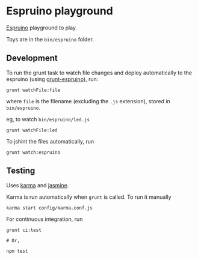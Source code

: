 # Espruino playground

[Espruino](http://www.espruino.com/) playground to play.

Toys are in the `bin/espruino` folder.

## Development

To run the grunt task to watch file changes and deploy automatically to the espruino (using [grunt-espruino](https://www.npmjs.org/package/grunt-espruino)), run:

    grunt watchFile:file

where `file` is the filename (excluding the `.js` extension), stored in `bin/espruino`.

eg, to watch `bin/espruino/led.js`

    grunt watchFile:led

To jshint the files automatically, run

    grunt watch:espruino

## Testing

Uses [karma](http://karma-runner.github.io/) and [jasmine](http://pivotal.github.io/jasmine/).

Karma is run automatically when `grunt` is called. To run it manually

    karma start config/karma.conf.js

For continuous integration, run

    grunt ci:test

    # Or,

    npm test
